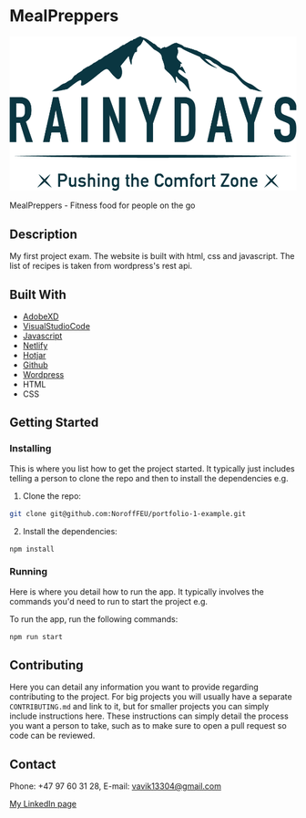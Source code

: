 # MealPreppers

![image](images/RainyDays_Logo.png)

MealPreppers - Fitness food for people on the go
## Description

My first project exam. The website is built with html, css and javascript. The list of recipes is taken from wordpress's rest api.


## Built With

- [AdobeXD](https://helpx.adobe.com/no/xd/)
- [VisualStudioCode](https://code.visualstudio.com/)
- [Javascript](https://www.javascript.com/)
- [Netlify](https://www.netlify.com/)
- [Hotjar](https://www.hotjar.com/)
- [Github](https://github.com/)
- [Wordpress](https://wordpress.org/)
- HTML
- CSS


## Getting Started

### Installing

This is where you list how to get the project started. It typically just includes telling a person to clone the repo and then to install the dependencies e.g.

1. Clone the repo:

```bash
git clone git@github.com:NoroffFEU/portfolio-1-example.git
```

2. Install the dependencies:

```
npm install
```

### Running

Here is where you detail how to run the app. It typically involves the commands you'd need to run to start the project e.g.

To run the app, run the following commands:

```bash
npm run start
```

## Contributing

Here you can detail any information you want to provide regarding contributing to the project. For big projects you will usually have a separate `CONTRIBUTING.md` and link to it, but for smaller projects you can simply include instructions here. These instructions can simply detail the process you want a person to take, such as to make sure to open a pull request so code can be reviewed.

## Contact
Phone: +47 97 60 31 28, 
E-mail: vavik13304@gmail.com

[My LinkedIn page](www.linkedin.com/in/håvard-vavik-9a0401126)



